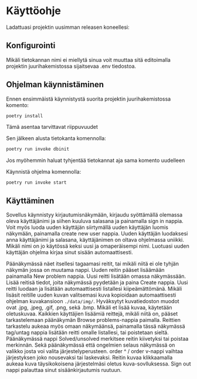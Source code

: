 # Käyttöohje

Ladattuasi projektin uusimman releasen koneellesi:

## Konfigurointi 

Mikäli tietokannan nimi ei miellytä sinua voit muuttaa sitä editoimalla projektin juurihakemistossa sijaitsevaa .env tiedostoa.

## Ohjelman käynnistäminen

Ennen ensimmäistä käynnistystä suorita projektin juurihakemistossa komento: 

```bash
poetry install
```
Tämä asentaa tarvittavat riippuvuudet

Sen jälkeen alusta tietokanta komennolla:

```bash
poetry run invoke dbinit
```
Jos myöhemmin haluat tyhjentää tietokannat aja sama komento uudelleen

Käynnistä ohjelma komennolla:

```
poetry run invoke start
```

## Käyttäminen

Sovellus käynnistyy kirjautumisnäkymään, kirjaudu syöttämällä olemassa oleva käyttäjänimi ja siihen kuuluva salasana ja painamalla sign in nappia.
Voit myös luoda uuden käyttäjän siirtymällä uuden käyttäjän luomis näkymään, painamalla create new user nappia.
Uuden käyttäjän luodaksesi anna käyttäjänimi ja salasana, käyttäjänimen on oltava ohjelmassa uniikki. Mikäli nimi on jo käytössä keksi uusi ja omaperäisempi nimi.
Luotuasi uuden käyttäjän ohjelma kirjaa sinut sisään automaattisesti.

Päänäkymässä näet itsellesi tagaamasi reitit, tai mikäli niitä ei ole tyhjän näkymän jossa on muutama nappi.
Uuden reitin pääset lisäämään painamalla New problem nappia. Uusi reitti lisätään omassa näkymässään. Lisää reitisä tiedot, joita näkymässä pyydetään ja paina Create nappia. Uusi reitti luodaan ja lisätään automaattisesti listallesi kiipeämättömänä. Mikäli lisäsit reitille uuden kuvan valitsemasi kuva kopioidaan automaattisesti ohjelman kuvakansioon ```./data/img/```. Hyväksytyt kuvatiedoston muodot ovat .jpg, .jpeg, .gif, .png, sekä .bmp. Mikäli et lisää kuvaa, käytetään oletuskuvaa.
Kaikkien käyttäjien lisäämiä reittejä, mikäli niitä on, pääset tarkastelemaan päänäkymän Browse problems-nappia paimalla. 
Reittien tarkastelu aukeaa myös omaan näkymäänsä, painamalla tässä näkymässä tag/untag nappia lisätään reitti omalle listallesi, tai poistetaan sieltä.
Päänäkymässä nappi Solved/unsolved merkitsee reitin kiivetyksi tai poistaa merkinnän.
Sekä päänäkymässä että ongelmien selaus näkymässä on valikko josta voi valita järjestelyperusteen. order ^ / order v-nappi vaihtaa järjestyksen joko nousevaksi tai laskevaksi. 
Reitin kuvaa klikkaamalla aukeaa kuva täysikokoisena järjestelmäsi oletus kuva-sovlluksessa.
Sign out nappi palauttaa sinut sisäänkirjautumis ruutuun.



